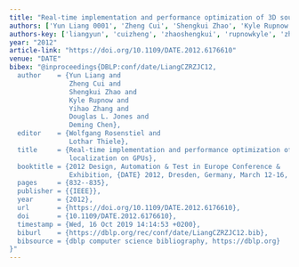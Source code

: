 ```yaml
---
title: "Real-time implementation and performance optimization of 3D sound localization on GPUs"
authors: ['Yun Liang 0001', 'Zheng Cui', 'Shengkui Zhao', 'Kyle Rupnow', 'Yihao Zhang', 'Douglas L. Jones', 'Deming Chen']
authors-key: ['liangyun', 'cuizheng', 'zhaoshengkui', 'rupnowkyle', 'zhangyihao', 'l.douglas', 'chendeming']
year: "2012"
article-link: "https://doi.org/10.1109/DATE.2012.6176610"
venue: "DATE"
bibex: "@inproceedings{DBLP:conf/date/LiangCZRZJC12,
  author    = {Yun Liang and
               Zheng Cui and
               Shengkui Zhao and
               Kyle Rupnow and
               Yihao Zhang and
               Douglas L. Jones and
               Deming Chen},
  editor    = {Wolfgang Rosenstiel and
               Lothar Thiele},
  title     = {Real-time implementation and performance optimization of 3D sound
               localization on GPUs},
  booktitle = {2012 Design, Automation & Test in Europe Conference &
               Exhibition, {DATE} 2012, Dresden, Germany, March 12-16, 2012},
  pages     = {832--835},
  publisher = {{IEEE}},
  year      = {2012},
  url       = {https://doi.org/10.1109/DATE.2012.6176610},
  doi       = {10.1109/DATE.2012.6176610},
  timestamp = {Wed, 16 Oct 2019 14:14:53 +0200},
  biburl    = {https://dblp.org/rec/conf/date/LiangCZRZJC12.bib},
  bibsource = {dblp computer science bibliography, https://dblp.org}
}"
---
```

